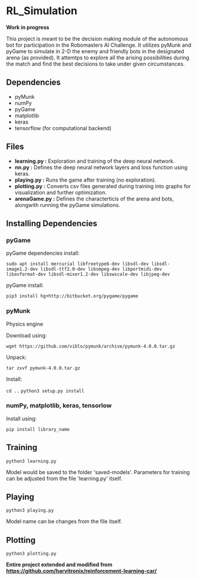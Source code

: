 # RL_Simulation

**Work in progress**

This project is meant to be the decision making module of the autonomous bot for participation in the Robomasters AI Challenge. It utilizes pyMunk and pyGame to simulate in 2-D the enemy and friendly bots in the designated arena (as provided). It attemtps to explore all the arising possibilities during the match and find the best decisions to take under given circumstances.

## Dependencies
- pyMunk
- numPy
- pyGame
- matplotlib
- keras
- tensorflow (for computational backend)

## Files
- **learning.py :** Exploration and training of the deep neural network.
- **nn.py :** Defines the deep neural network layers and loss function using keras.
- **playing.py :** Runs the game after training (no exploration).
- **plotting.py :** Converts csv files generated during training into graphs for visualization and further optimization.
- **arenaGame.py :** Defines the characterticis of the arena and bots, alongwith running the pyGame simulations.

## Installing Dependencies

### pyGame

pyGame dependencies install:

`sudo apt install mercurial libfreetype6-dev libsdl-dev libsdl-image1.2-dev libsdl-ttf2.0-dev libsmpeg-dev libportmidi-dev libavformat-dev libsdl-mixer1.2-dev libswscale-dev libjpeg-dev`

pyGame install:

`pip3 install hg+http://bitbucket.org/pygame/pygame`

### pyMunk

Physics engine 

Download using:

`wget https://github.com/viblo/pymunk/archive/pymunk-4.0.0.tar.gz`

Unpack:

`tar zxvf pymunk-4.0.0.tar.gz`

Install:

`cd ..`
`python3 setup.py install`

### numPy, matplotlib, keras, tensorlow

Install using:

`pip install library_name`

## Training

`python3 learning.py`

Model would be saved to the folder 'saved-models'. Parameters for training can be adjusted from the file 'learning.py' itself.

## Playing

`python3 playing.py`

Model name can be changes from the file itself.

## Plotting

`python3 plotting.py`

**Entire project extended and modified from https://github.com/harvitronix/reinforcement-learning-car/**

